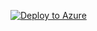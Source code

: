 [![Deploy to Azure](https://aka.ms/deploytoazurebutton)](https://portal.azure.com/#create/Microsoft.Template/uri/https%3A%2F%2Fcodilogtemplate.file.core.windows.net%2Fsap%2FTemplate_GitHubenedis_template.json)
